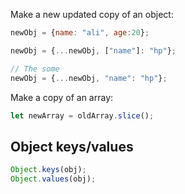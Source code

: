Make a new updated copy of an object:

```js
newObj = {name: "ali", age:20};

newObj = {...newObj, ["name"]: "hp"};

// The some
newObj = {...newObj, "name": "hp"};
```

Make a copy of an array:

```js
let newArray = oldArray.slice();
```
## Object keys/values

```js
Object.keys(obj);
Object.values(obj);
```